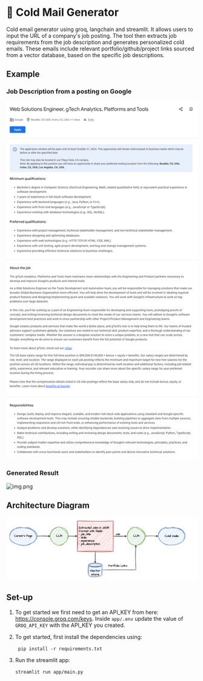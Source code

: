 # 📧 Cold Mail Generator
Cold email generator using groq, langchain and streamlit. It allows users to input the URL of a company's job posting. The tool then extracts job requirements from the job description and generates personalized cold emails. These emails include relevant portfolio/github/project links sourced from a vector database, based on the specific job descriptions. 

## Example
### Job Description from a posting on Google
![img.png](imgs/job_description.png)
### Generated Result
![img.png](imgs/generated_example_eg.png)

## Architecture Diagram
![img.png](imgs/architecture.png)

## Set-up
1. To get started we first need to get an API_KEY from here: https://console.groq.com/keys. Inside `app/.env` update the value of `GROQ_API_KEY` with the API_KEY you created. 


2. To get started, first install the dependencies using:
    ```commandline
     pip install -r requirements.txt
    ```
   
3. Run the streamlit app:
   ```commandline
   streamlit run app/main.py
   ```

